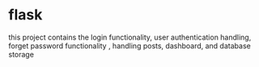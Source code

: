 # flask
this project contains the login functionality, user authentication handling, forget password functionality , handling posts, dashboard, and database storage
